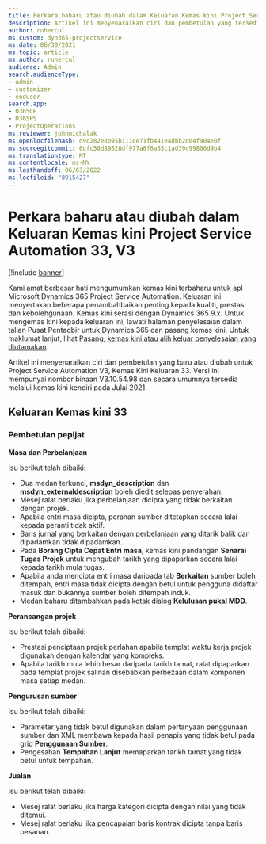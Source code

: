 ```yaml
---
title: Perkara baharu atau diubah dalam Keluaran Kemas kini Project Service Automation 33, V3
description: Artikel ini menyenaraikan ciri dan pembetulan yang tersedia dalam Keluaran Kemas Kini Automasi Project Service 33, V3.
author: ruhercul
ms.custom: dyn365-projectservice
ms.date: 06/30/2021
ms.topic: article
ms.author: ruhercul
audience: Admin
search.audienceType:
- admin
- customizer
- enduser
search.app:
- D365CE
- D365PS
- ProjectOperations
ms.reviewer: johnmichalak
ms.openlocfilehash: d9c282e8b95b111ce71fb441e4dbb2d04f904e0f
ms.sourcegitcommit: 6cfc50d89528df977a8f6a55c1ad39d99800d9b4
ms.translationtype: MT
ms.contentlocale: ms-MY
ms.lasthandoff: 06/03/2022
ms.locfileid: "8915427"
---
```

# <a name="whats-new-or-changed-in-project-service-automation-update-release-33-v3"></a>Perkara baharu atau diubah dalam Keluaran Kemas kini Project Service Automation 33, V3

[!include [banner](../includes/psa-now-project-operations.md)]

Kami amat berbesar hati mengumumkan kemas kini terbaharu untuk apl Microsoft Dynamics 365 Project Service Automation. Keluaran ini menyertakan beberapa penambahbaikan penting kepada kualiti, prestasi dan kebolehgunaan. Kemas kini serasi dengan Dynamics 365 9.x. Untuk mengemas kini kepada keluaran ini, lawati halaman penyelesaian dalam talian Pusat Pentadbir untuk Dynamics 365 dan pasang kemas kini. Untuk maklumat lanjut, lihat [Pasang, kemas kini atau alih keluar penyelesaian yang diutamakan](/power-platform/admin/install-remove-preferred-solution).

Artikel ini menyenaraikan ciri dan pembetulan yang baru atau diubah untuk Project Service Automation V3, Kemas Kini Keluaran 33. Versi ini mempunyai nombor binaan V3.10.54.98 dan secara umumnya tersedia melalui kemas kini kendiri pada Julai 2021.

## <a name="update-release-33"></a>Keluaran Kemas kini 33

### <a name="bug-fixes"></a>Pembetulan pepijat

**Masa dan Perbelanjaan**

Isu berikut telah dibaiki:

- Dua medan terkunci, **msdyn_description** dan **msdyn_externaldescription** boleh diedit selepas penyerahan.
- Mesej ralat berlaku jika perbelanjaan dicipta yang tidak berkaitan dengan projek.
- Apabila entri masa dicipta, peranan sumber ditetapkan secara lalai kepada peranti tidak aktif.
- Baris jurnal yang berkaitan dengan perbelanjaan yang ditarik balik dan dipadamkan tidak dipadamkan.
- Pada **Borang Cipta Cepat Entri masa**, kemas kini pandangan **Senarai Tugas Projek** untuk mengubah tarikh yang dipaparkan secara lalai kepada tarikh mula tugas.
- Apabila anda mencipta entri masa daripada tab **Berkaitan** sumber boleh ditempah, entri masa tidak dicipta dengan betul untuk pengguna didaftar masuk dan bukannya sumber boleh ditempah induk.
- Medan baharu ditambahkan pada kotak dialog **Kelulusan pukal MDD**.

**Perancangan projek**

Isu berikut telah dibaiki:
- Prestasi penciptaan projek perlahan apabila templat waktu kerja projek digunakan dengan kalendar yang kompleks.
- Apabila tarikh mula lebih besar daripada tarikh tamat, ralat dipaparkan pada templat projek salinan disebabkan perbezaan dalam komponen masa setiap medan.

**Pengurusan sumber**

Isu berikut telah dibaiki:
- Parameter yang tidak betul digunakan dalam pertanyaan penggunaan sumber dan XML membawa kepada hasil penapis yang tidak betul pada grid **Penggunaan Sumber**.
- Pengesahan **Tempahan Lanjut** memaparkan tarikh tamat yang tidak betul untuk tempahan.

**Jualan**

Isu berikut telah dibaiki:
- Mesej ralat berlaku jika harga kategori dicipta dengan nilai yang tidak ditemui.
- Mesej ralat berlaku jika pencapaian baris kontrak dicipta tanpa baris pesanan.
